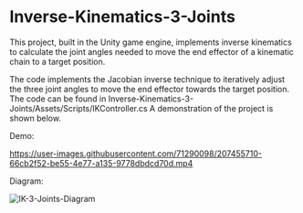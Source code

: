 # Inverse-Kinematics-3-Joints

This project, built in the Unity game engine, implements inverse kinematics to calculate the joint angles needed to move the end effector of a kinematic chain to a target position. 

The code implements the Jacobian inverse technique to iteratively adjust the three joint angles to move the end effector towards the target position. The code can be found in Inverse-Kinematics-3-Joints/Assets/Scripts/IKController.cs
A demonstration of the project is shown below.

Demo:

https://user-images.githubusercontent.com/71290098/207455710-66cb2f52-be55-4e77-a135-9778dbdcd70d.mp4

Diagram:

![IK-3-Joints-Diagram](https://user-images.githubusercontent.com/71290098/206290060-2143b54c-881b-45bb-8367-2cafea1915c6.png)
